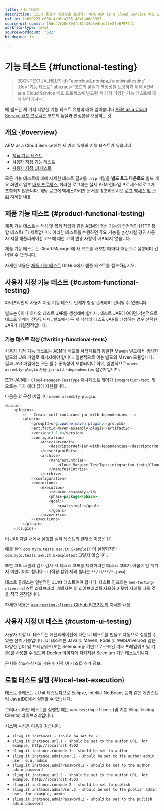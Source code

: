 ```yaml
---
title: 기능 테스트
description: 코드의 품질과 안정성을 보장하기 위해 AEM as a Cloud Service 배포 프로세스에 빌드된 세 가지 다양한 기능 테스트에 대해 알아봅니다.
exl-id: 7eb50225-e638-4c05-a755-4647a00d8357
source-git-commit: 15de47e28e804fd84434d5e8e5d2fe8fe6797241
workflow-type: tm+mt
source-wordcount: '632'
ht-degree: 1%

---
```



# 기능 테스트 {#functional-testing}

>[!CONTEXTUALHELP]
>id="aemcloud_nonbpa_functionaltesting"
>title="기능 테스트"
>abstract="코드의 품질과 안정성을 보장하기 위해 AEM as a Cloud Service 배포 프로세스에 빌드된 세 가지 다양한 기능 테스트에 대해 알아봅니다."

에 빌드된 세 가지 다양한 기능 테스트 유형에 대해 알아봅니다 [AEM as a Cloud Service 배포 프로세스](/help/implementing/cloud-manager/deploy-code.md) 코드의 품질과 안정성을 보장하는 것.

## 개요 {#overview}

AEM as a Cloud Service에는 세 가지 유형의 기능 테스트가 있습니다.

* [제품 기능 테스트](#product-functional-testing)
* [사용자 지정 기능 테스트](#custom-functional-testing)
* [사용자 지정 UI 테스트](#custom-ui-testing)

모든 기능 테스트에 대해 자세한 테스트 결과를 `.zip` 파일을 **빌드 로그 다운로드** 빌드 개요 화면의 일부 [배포 프로세스.](/help/implementing/cloud-manager/deploy-code.md) 이러한 로그에는 실제 AEM 런타임 프로세스의 로그가 포함되지 않습니다. 해당 로그에 액세스하려면 문서를 참조하십시오 [로그 액세스 및 관리](/help/implementing/cloud-manager/manage-logs.md) 자세한 내용

## 제품 기능 테스트 {#product-functional-testing}

제품 기능 테스트는 작성 및 복제 작업과 같은 AEM의 핵심 기능의 안정적인 HTTP 통합 테스트(IT) 세트입니다. 이러한 테스트를 수행하면 주요 기능을 손상시킬 경우 사용자 지정 애플리케이션 코드에 대한 고객 변경 사항이 배포되지 않습니다.

제품 기능 테스트는 Cloud Manager에 새 코드를 배포할 때마다 자동으로 실행되며 건너뛸 수 없습니다.

자세한 내용은 [제품 기능 테스트](https://github.com/adobe/aem-test-samples/tree/aem-cloud/smoke) GitHub에서 샘플 테스트를 참조하십시오.

## 사용자 지정 기능 테스트 {#custom-functional-testing}

파이프라인의 사용자 지정 기능 테스트 단계가 항상 존재하며 건너뛸 수 없습니다.

빌드는 0이나 하나의 테스트 JAR를 생성해야 합니다. 테스트 JAR이 0이면 기본적으로 테스트 단계가 전달됩니다. 빌드에서 두 개 이상의 테스트 JAR를 생성하는 경우 선택한 JAR가 비결정적입니다.

### 기능 테스트 작성 {#writing-functional-tests}

사용자 지정 기능 테스트는 AEM에 배포할 아티팩트와 동일한 Maven 빌드에서 생성한 별도의 JAR 파일로 패키지해야 합니다. 일반적으로 이는 별도의 Maven 모듈입니다. 결과 JAR 파일에는 모든 필수 종속성이 포함되어야 하며, 일반적으로 `maven-assembly-plugin` 사용 `jar-with-dependencies` 설명자입니다.

또한 JAR에는 `Cloud-Manager-TestType` 매니페스트 헤더가 `integration-test`. 앞으로는 추가 헤더 값이 지원됩니다.

다음은 의 구성 예입니다 `maven-assembly-plugin`.

```java
<build>
    <plugins>
        <!-- Create self-contained jar with dependencies -->
        <plugin>
            <groupId>org.apache.maven.plugins</groupId>
            <artifactId>maven-assembly-plugin</artifactId>
            <version>3.1.0</version>
            <configuration>
                <descriptorRefs>
                    <descriptorRef>jar-with-dependencies</descriptorRef>
                </descriptorRefs>
                <archive>
                    <manifestEntries>
                        <Cloud-Manager-TestType>integration-test</Cloud-Manager-TestType>
                    </manifestEntries>
                </archive>
            </configuration>
            <executions>
                <execution>
                    <id>make-assembly</id>
                    <phase>package</phase>
                    <goals>
                        <goal>single</goal>
                    </goals>
                </execution>
            </executions>
        </plugin>
    </plugins>
```

이 JAR 파일 내에서 실행할 실제 테스트의 클래스 이름은 `IT`.

예를 들어 `com.myco.tests.aem.it.ExampleIT` 이 실행되지만 `com.myco.tests.aem.it.ExampleTest` 그렇지 않습니다.

또한 코드 스캔의 검사 검사 시 테스트 코드를 제외하려면 테스트 코드가 이름이 인 패키지 미만이어야 합니다 `it` (적용 범위 제외 필터는 `**/it/**/*.java`).

테스트 클래스는 일반적인 JUnit 테스트여야 합니다. 테스트 인프라는 `aem-testing-clients` 테스트 라이브러리. 개발자는 이 라이브러리를 사용하고 모범 사례를 따를 것을 적극 권장합니다.

자세한 내용은 [`aem-testing-clients` GitHub 리포지토리](https://github.com/adobe/aem-testing-clients) 자세한 내용

## 사용자 지정 UI 테스트 {#custom-ui-testing}

사용자 지정 UI 테스트는 애플리케이션에 대한 UI 테스트를 만들고 자동으로 실행할 수 있는 선택 기능입니다. UI 테스트는 Java 및 Maven, Node 및 WebDriver.io와 같은 다양한 언어 및 프레임워크(또는 Selenium을 기반으로 구축된 기타 프레임워크 및 기술)를 사용할 수 있도록 Docker 이미지에 패키지된 Selenium 기반 테스트입니다.

문서를 참조하십시오 [사용자 지정 UI 테스트](/help/implementing/cloud-manager/ui-testing.md#custom-ui-testing) 추가 정보.

## 로컬 테스트 실행 {#local-test-execution}

테스트 클래스는 JUnit 테스트이므로 Eclipse, IntelliJ, NetBeans 등과 같은 메인스트림 Java IDE에서 실행할 수 있습니다.

그러나 이러한 테스트를 실행할 때는 `aem-testing-clients` (및 기본 Sling Testing Clients) 라이브러리입니다.

시스템 속성은 다음과 같습니다.

* `sling.it.instances - should be set to 2`
* `sling.it.instance.url.1 - should be set to the author URL, for example, http://localhost:4502`
* `sling.it.instance.runmode.1 - should be set to author`
* `sling.it.instance.adminUser.1 - should be set to the author admin user, e.g. admin`
* `sling.it.instance.adminPassword.1 - should be set to the author admin password`
* `sling.it.instance.url.2 - should be set to the author URL, for example, http://localhost:4503`
* `sling.it.instance.runmode.2 - should be set to publish`
* `sling.it.instance.adminUser.2 - should be set to the publish admin user, for example, admin`
* `sling.it.instance.adminPassword.2 - should be set to the publish admin password`
